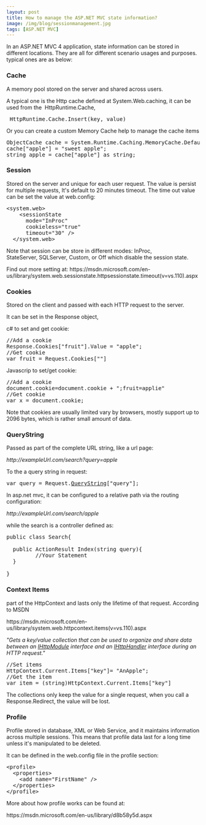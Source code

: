 ```yaml
---
layout: post
title: How to manage the ASP.NET MVC state information?
image: /img/blog/sessionmanagement.jpg
tags: [ASP.NET MVC]
---
```

<p>In an ASP.NET MVC 4 application, state information can be stored in different locations. They are all for different scenario usages and purposes. typical ones are as below: </p>
<h3>Cache</h3>
<p>A memory pool stored on the server and shared across users.</p>
<p>A typical one is the Http cache defined at System.Web.caching, it can be used from the  HttpRuntime.Cache,</p>
<pre> HttpRuntime.Cache.Insert(key, value)</pre>
<p>Or you can create a custom Memory Cache help to manage the cache items</p>
<pre><span>ObjectCache cache = System.Runtime.Caching.MemoryCache.Default;<br />cache["apple"] = "sweet apple";<br /><span>string apple = cache["apple"] as string;</span><br /></span></pre>
<h3>Session</h3>
<p>Stored on the server and unique for each user request. The value is persist for multiple requests, It's default to 20 minutes timeout. The time out value can be set the value at web.config:</p>
<pre>&lt;system.web&gt;
    &lt;sessionState 
      mode="InProc"
      cookieless="true"
      timeout="30" /&gt;
  &lt;/system.web&gt;</pre>
<p>Note that session can be store in different modes: InProc, <span class="input">StateServer,</span><span> <span>SQLServer, Custom, or Off which disable the session state.</span></span> </p>
<p>Find out more setting at: https://msdn.microsoft.com/en-us/library/system.web.sessionstate.httpsessionstate.timeout(v=vs.110).aspx</p>
<h3>Cookies</h3>
<p>Stored on the client and passed with each HTTP request to the server.</p>
<p>It can be set in the Response object,</p>
<p>c# to set and get cookie:</p>
<pre>//Add a cookie<br />Response.Cookies[<span>"fruit"</span>].Value = <span>"apple"</span>;<br />//Get cookie<br />var fruit = Request.Cookies[""]</pre>
<p>Javascrip to set/get cookie:</p>
<pre><span>//Add a cookie<br />document.cookie=document.cookie + ";fruit=applie"<br />//Get cookie<br />var</span><span> x = document.cookie;</span></pre>
<p>Note that cookies are usually limited vary by browsers, mostly support up to 2096 bytes, which is rather small amount of data.</p>
<h3>QueryString</h3>
<p>Passed as part of the complete URL string, like a url page:</p>
<p><em>http://exampleUrl.com/search?query=apple</em></p>
<p>To the a query string in request:</p>
<pre>var query = Request.<span style="text-decoration: underline;">QueryString</span>["query"];</pre>
<p>In asp.net mvc, it can be configured to a relative path via the routing configuration:</p>
<p><em>http://exampleUrl.com/search/apple</em></p>
<p>while the search is a controller defined as:</p>
<pre>public class Search{<br /><br />  public ActionResult Index(string query){<br />         //Your Statement<br />  }<br /><br />}</pre>
<h3>Context Items</h3>
<p>part of the HttpContext and lasts only the lifetime of that request. According to MSDN</p>
<p>https://msdn.microsoft.com/en-us/library/system.web.httpcontext.items(v=vs.110).aspx</p>
<p><em>"Gets a key/value collection that can be used to organize and share data between an <a href="https://msdn.microsoft.com/en-us/library/system.web.ihttpmodule(v=vs.110).aspx">IHttpModule</a> interface and an <a href="https://msdn.microsoft.com/en-us/library/system.web.ihttphandler(v=vs.110).aspx">IHttpHandler</a> interface during an HTTP request."</em></p>
<pre>//Set items<br />HttpContext.Current.Items["key"]= "AnApple";<br />//Get the item<br />var item = (string)HttpContext.Current.Items["key"]</pre>
<p>The collections only keep the value for a single request, when you call a Response.Redirect, the value will be lost.</p>
<h3>Profile</h3>
<p>Profile stored in database, XML or Web Service, and it maintains information across multiple sessions. This means that profile data last for a long time unless it's manipulated to be deleted.</p>
<p>It can be defined in the web.config file in the profile section:</p>
<pre>&lt;profile&gt;
  &lt;properties&gt;
    &lt;add name="FirstName" /&gt;
  &lt;/properties&gt;
&lt;/profile&gt;</pre>
<p>More about how profile works can be found at: </p>
<p>https://msdn.microsoft.com/en-us/library/d8b58y5d.aspx</p>
<p> </p>